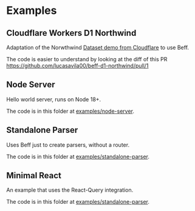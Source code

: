 # Examples

## Cloudflare Workers D1 Northwind

Adaptation of the Norwthwind [Dataset demo from Cloudflare](https://github.com/cloudflare/d1-northwind) to use Beff.

The code is easier to understand by looking at the diff of this PR https://github.com/lucasavila00/beff-d1-northwind/pull/1

## Node Server

Hello world server, runs on Node 18+.

The code is in this folder at [examples/node-server](./examples/node-server/).

## Standalone Parser

Uses Beff just to create parsers, without a router.

The code is in this folder at [examples/standalone-parser](./examples/standalone-parser/).

## Minimal React

An example that uses the React-Query integration.

The code is in this folder at [examples/standalone-parser](./examples/minimal-react/).

